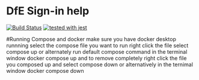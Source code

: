 # DfE Sign-in help
[![Build Status](https://travis-ci.org/DFE-Digital/login.dfe.help.svg?branch=master)](https://travis-ci.org/DFE-Digital/login.dfe.help)
[![tested with jest](https://img.shields.io/badge/tested_with-jest-99424f.svg)](https://github.com/facebook/jest)

#Running Compose and docker
 make sure you have docker desktop runnning
 select the compose file you want to run 
 right click the file select compose up
 or alternately run default compose command in the terminal window
 docker compose up
 and to remove completely right click the file you composed up and select
 compose down
 or alternatively in the ternimal window
 docker compose down